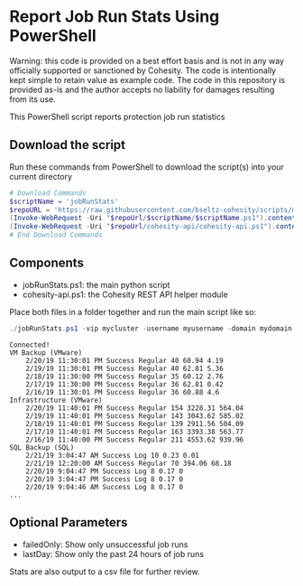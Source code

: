 # Report Job Run Stats Using PowerShell

Warning: this code is provided on a best effort basis and is not in any way officially supported or sanctioned by Cohesity. The code is intentionally kept simple to retain value as example code. The code in this repository is provided as-is and the author accepts no liability for damages resulting from its use.

This PowerShell script reports protection job run statistics

## Download the script

Run these commands from PowerShell to download the script(s) into your current directory

```powershell
# Download Commands
$scriptName = 'jobRunStats'
$repoURL = 'https://raw.githubusercontent.com/bseltz-cohesity/scripts/master/powershell'
(Invoke-WebRequest -Uri "$repoUrl/$scriptName/$scriptName.ps1").content | Out-File "$scriptName.ps1"; (Get-Content "$scriptName.ps1") | Set-Content "$scriptName.ps1"
(Invoke-WebRequest -Uri "$repoUrl/cohesity-api/cohesity-api.ps1").content | Out-File cohesity-api.ps1; (Get-Content cohesity-api.ps1) | Set-Content cohesity-api.ps1
# End Download Commands
```

## Components

* jobRunStats.ps1: the main python script
* cohesity-api.ps1: the Cohesity REST API helper module

Place both files in a folder together and run the main script like so:

```powershell
./jobRunStats.ps1 -vip mycluster -username myusername -domain mydomain.net
```

```text
Connected!
VM Backup (VMware)
    2/20/19 11:30:01 PM Success Regular 40 60.94 4.19
    2/19/19 11:30:01 PM Success Regular 40 62.81 5.36
    2/18/19 11:30:00 PM Success Regular 35 60.12 2.76
    2/17/19 11:30:00 PM Success Regular 36 62.81 0.42
    2/16/19 11:30:01 PM Success Regular 36 60.88 4.6
Infrastructure (VMware)
    2/20/19 11:40:01 PM Success Regular 154 3228.31 564.04
    2/19/19 11:40:01 PM Success Regular 143 3043.62 585.02
    2/18/19 11:40:01 PM Success Regular 139 2911.56 504.09
    2/17/19 11:40:01 PM Success Regular 163 3393.38 563.77
    2/16/19 11:40:00 PM Success Regular 211 4553.62 939.96
SQL Backup (SQL)
    2/21/19 3:04:47 AM Success Log 10 0.23 0.01
    2/21/19 12:20:00 AM Success Regular 70 394.06 68.18
    2/20/19 9:04:47 PM Success Log 8 0.17 0
    2/20/19 3:04:47 PM Success Log 8 0.17 0
    2/20/19 9:04:46 AM Success Log 8 0.17 0
...
```

## Optional Parameters

* failedOnly: Show only unsuccessful job runs
* lastDay: Show only the past 24 hours of job runs

Stats are also output to a csv file for further review.
